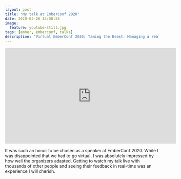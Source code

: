 ```yaml
---
layout: post
title: "My talk at EmberConf 2020"
date: 2020-03-26 13:58:55
image:
  feature: youtube-still.jpg
tags: [ember, emberconf, talks]
description: "Virtual EmberConf 2020: Taming the Beast: Managing a really ambitious codebase by Luke Deniston"
---
```


<iframe width="560" height="315" src="https://www.youtube.com/embed/K7rNqE5nsgk" frameborder="0" allow="accelerometer; autoplay; clipboard-write; encrypted-media; gyroscope; picture-in-picture" allowfullscreen></iframe>

It was such an honor to be chosen as a speaker at EmberConf 2020. While I was disappointed that we had to go virtual, I was absolutely impressed by how well the organizers adapted. Getting to watch my talk live with thousands of other people and seeing their feedback in real-time was an experience I will cherish.
